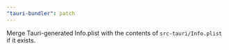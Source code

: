 ```yaml
---
"tauri-bundler": patch
---
```


Merge Tauri-generated Info.plist with the contents of `src-tauri/Info.plist` if it exists.
